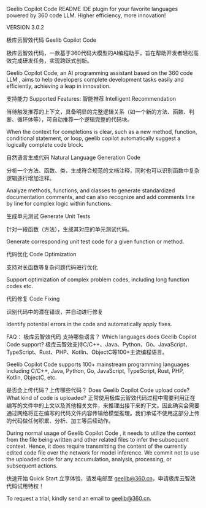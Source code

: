 Geelib Copilot Code README
IDE plugin for your favorite languages powered by 360 code LLM. Higher efficiency, more innovation!

VERSION
3.0.2

极库云智效代码
Geelib Copilot Code

极库云智效代码，一款基于360代码大模型的AI编程助手，旨在帮助开发者轻松高效完成研发任务，实现跨跃式创新。

Geelib Copilot Code, an AI programming assistant based on the 360 code LLM , aims to help developers complete development tasks easily and efficiently, achieving a leap in innovation.

支持能力
Supported Features:
智能推荐 Intelligent Recommendation

当待触发推荐的上下文，具备明显的完整逻辑关系（如一个新的方法、函数、判断、循环体等），可自动推荐一个逻辑完整的代码块。

When the context for completions is clear, such as a new method, function, conditional statement, or loop, geelib copilot automatically suggest a logically complete code block.

自然语言生成代码 Natural Language Generation Code

分析一个方法、函数、类，生成符合规范的文档注释，同时也可以识别函数中复杂逻辑逐行增加注释。

Analyze methods, functions, and classes to generate standardized documentation comments, and can also recognize and add comments line by line for complex logic within functions.

生成单元测试 Generate Unit Tests

针对一段函数（方法），生成其对应的单元测试代码。

Generate corresponding unit test code for a given function or method.

代码优化 Code Optimization

支持对长函数等复杂问题代码进行优化

Support optimization of complex problem codes, including long function codes etc.

代码修复 Code Fixing

识别代码中的潜在错误，并自动进行修复

Identify potential errors in the code and automatically apply fixes.

FAQ：
极库云智效代码 支持哪些语言？ Which languages does Geelib Copilot Code support?
极库云智效支持C/C++、Java、Python、Go、JavaScript、TypeScript、Rust、PHP、Kotlin、ObjectC等100+主流编程语言。

Geelib Copilot Code supports 100+ mainstream programming languages including C/C++, Java, Python, Go, JavaScript, TypeScript, Rust, PHP, Kotlin, ObjectC, etc.

是否会上传代码？上传哪些代码？ Does Geelib Copilot Code upload code? What kind of code is uploaded?
正常使用极库云智效代码过程中需要利用正在编写的文件中的上文以及其他相关文件，来推理出接下来的下文。因此确实会需要通过网络将正在编写的代码文件内容传输给模型推理。我们承诺不使用这部分上传的代码做任何积累、分析、加工等后续动作。

During normal usage of Geelib Copilot Code , it needs to utilize the context from the file being written and other related files to infer the subsequent context. Hence, it does require transmitting the content of the currently edited code file over the network for model inference. We commit not to use the uploaded code for any accumulation, analysis, processing, or subsequent actions.

快速开始 Quick Start
立享体验，请发电邮至 geelib@360.cn，申请极库云智效代码试用特权！

To request a trial, kindly send an email to geelib@360.cn.
